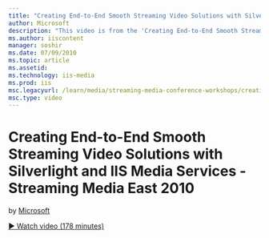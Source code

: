 ```yaml
---
title: "Creating End-to-End Smooth Streaming Video Solutions with Silverlight and IIS Media Services - Streaming Media East 2010 | Microsoft Docs"
author: Microsoft
description: "This video is from the 'Creating End-to-End Smooth Streaming Video Solutions With Silverlight and IIS Media Services' pre-conference workshop conducted by Ch..."
ms.author: iiscontent
manager: soshir
ms.date: 07/09/2010
ms.topic: article
ms.assetid: 
ms.technology: iis-media
ms.prod: iis
msc.legacyurl: /learn/media/streaming-media-conference-workshops/creating-end-to-end-smooth-streaming-video-solutions-with-silverlight-and-iis-media-services-streaming-media-east-2010
msc.type: video
---
```

Creating End-to-End Smooth Streaming Video Solutions with Silverlight and IIS Media Services - Streaming Media East 2010
====================
by [Microsoft](https://github.com/Microsoft)

[&#9654; Watch video (178 minutes)](https://channel9.msdn.com/Blogs/IIS-NET-Site-Videos/creating-end-to-end-smooth-streaming-video-solutions-with-silverlight-and-iis-media-services-streaming-media-east-2010)